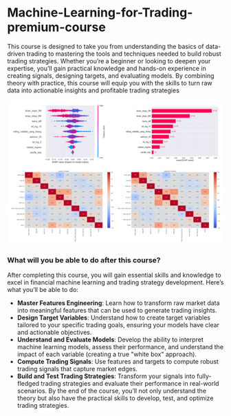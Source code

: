# Machine-Learning-for-Trading-premium-course
This course is designed to take you from understanding the basics of data-driven trading to mastering the tools and techniques needed to build robust trading strategies. Whether you’re a beginner or looking to deepen your expertise, you’ll gain practical knowledge and hands-on experience in creating signals, designing targets, and evaluating models.
By combining theory with practice, this course will equip you with the skills to turn raw data into actionable insights and profitable trading strategies

![](IMAGES/presentation_picture.png)

### What will you be able to do after this course?
After completing this course, you will gain essential skills and knowledge to excel in financial machine learning and trading strategy development. Here’s what you’ll be able to do:
- **Master Features Engineering**: Learn how to transform raw market data into meaningful features that can be used to generate trading insights.
- **Design Target Variables**: Understand how to create target variables tailored to your specific trading goals, ensuring your models have clear and actionable objectives.
- **Understand and Evaluate Models**: Develop the ability to interpret machine learning models, assess their performance, and understand the impact of each variable (creating a true "white box" approach).
- **Compute Trading Signals**: Use features and targets to compute robust trading signals that capture market edges.
- **Build and Test Trading Strategies**: Transform your signals into fully-fledged trading strategies and evaluate their performance in real-world scenarios.
By the end of the course, you’ll not only understand the theory but also have the practical skills to develop, test, and optimize trading strategies.
